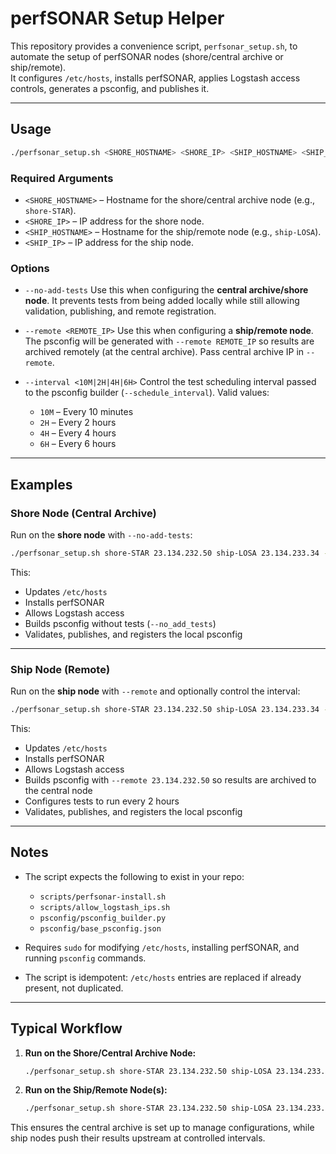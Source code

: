 # perfSONAR Setup Helper 

This repository provides a convenience script, `perfsonar_setup.sh`, to automate the setup of perfSONAR nodes (shore/central archive or ship/remote).  
It configures `/etc/hosts`, installs perfSONAR, applies Logstash access controls, generates a psconfig, and publishes it.

---

## Usage

```bash
./perfsonar_setup.sh <SHORE_HOSTNAME> <SHORE_IP> <SHIP_HOSTNAME> <SHIP_IP> [options]
````

### Required Arguments

* `<SHORE_HOSTNAME>` – Hostname for the shore/central archive node (e.g., `shore-STAR`).
* `<SHORE_IP>` – IP address for the shore node.
* `<SHIP_HOSTNAME>` – Hostname for the ship/remote node (e.g., `ship-LOSA`).
* `<SHIP_IP>` – IP address for the ship node.

### Options

* `--no-add-tests`
  Use this when configuring the **central archive/shore node**.
  It prevents tests from being added locally while still allowing validation, publishing, and remote registration.

* `--remote <REMOTE_IP>`
  Use this when configuring a **ship/remote node**.
  The psconfig will be generated with `--remote REMOTE_IP` so results are archived remotely (at the central archive).
  Pass central archive IP in `--remote`.

* `--interval <10M|2H|4H|6H>`
  Control the test scheduling interval passed to the psconfig builder (`--schedule_interval`).
  Valid values:

  * `10M` – Every 10 minutes
  * `2H` – Every 2 hours
  * `4H` – Every 4 hours
  * `6H` – Every 6 hours

---

## Examples

### Shore Node (Central Archive)

Run on the **shore node** with `--no-add-tests`:

```bash
./perfsonar_setup.sh shore-STAR 23.134.232.50 ship-LOSA 23.134.233.34 --no-add-tests
```

This:

* Updates `/etc/hosts`
* Installs perfSONAR
* Allows Logstash access
* Builds psconfig without tests (`--no_add_tests`)
* Validates, publishes, and registers the local psconfig

---

### Ship Node (Remote)

Run on the **ship node** with `--remote` and optionally control the interval:

```bash
./perfsonar_setup.sh shore-STAR 23.134.232.50 ship-LOSA 23.134.233.34 --remote 23.134.232.50 --interval 2H
```

This:

* Updates `/etc/hosts`
* Installs perfSONAR
* Allows Logstash access
* Builds psconfig with `--remote 23.134.232.50` so results are archived to the central node
* Configures tests to run every 2 hours
* Validates, publishes, and registers the local psconfig

---

## Notes

* The script expects the following to exist in your repo:

  * `scripts/perfsonar-install.sh`
  * `scripts/allow_logstash_ips.sh`
  * `psconfig/psconfig_builder.py`
  * `psconfig/base_psconfig.json`
* Requires `sudo` for modifying `/etc/hosts`, installing perfSONAR, and running `psconfig` commands.
* The script is idempotent: `/etc/hosts` entries are replaced if already present, not duplicated.

---

## Typical Workflow

1. **Run on the Shore/Central Archive Node:**

   ```bash
   ./perfsonar_setup.sh shore-STAR 23.134.232.50 ship-LOSA 23.134.233.34 --no-add-tests
   ```
2. **Run on the Ship/Remote Node(s):**

   ```bash
   ./perfsonar_setup.sh shore-STAR 23.134.232.50 ship-LOSA 23.134.233.34 --remote 23.134.232.50 --interval 4H
   ```

This ensures the central archive is set up to manage configurations, while ship nodes push their results upstream at controlled intervals.
